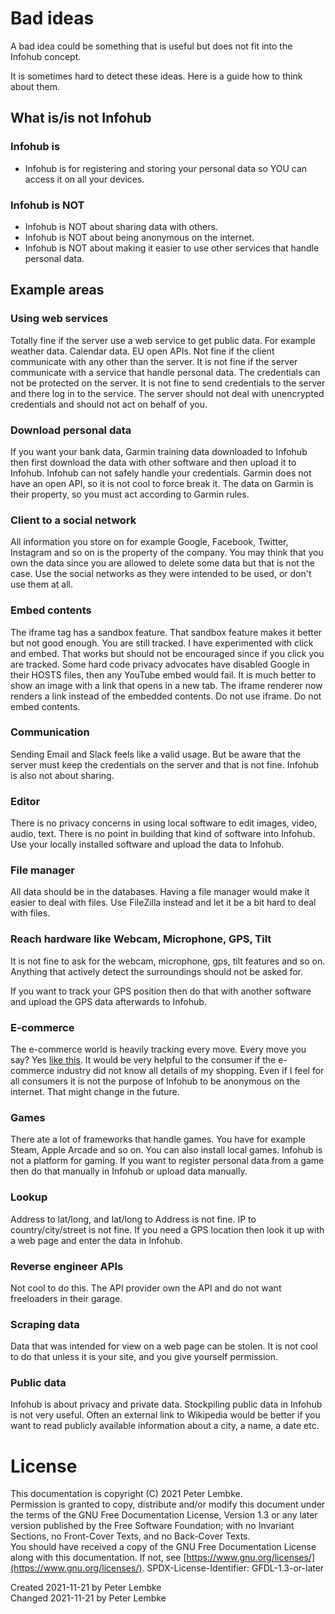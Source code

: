 # Bad ideas
A bad idea could be something that is useful but does not fit into the Infohub concept.

It is sometimes hard to detect these ideas. Here is a guide how to think about them.

## What is/is not Infohub 

### Infohub is
* Infohub is for registering and storing your personal data so YOU can access it on all your devices.

### Infohub is NOT
* Infohub is NOT about sharing data with others. 
* Infohub is NOT about being anonymous on the internet.
* Infohub is NOT about making it easier to use other services that handle personal data.

## Example areas

### Using web services
Totally fine if the server use a web service to get public data. For example weather data. Calendar data. EU open APIs.
Not fine if the client communicate with any other than the server.
It is not fine if the server communicate with a service that handle personal data. The credentials can not be protected on the server.
It is not fine to send credentials to the server and there log in to the service. The server should not deal with unencrypted credentials and should not act on behalf of you.

### Download personal data
If you want your bank data, Garmin training data downloaded to Infohub then first download the data with other software and then upload it to Infohub.
Infohub can not safely handle your credentials.
Garmin does not have an open API, so it is not cool to force break it. The data on Garmin is their property, so you must act according to Garmin rules.

### Client to a social network
All information you store on for example Google, Facebook, Twitter, Instagram and so on is the property of the company. You may think that you own the data since you are allowed to delete some data but that is not the case.
Use the social networks as they were intended to be used, or don't use them at all.

### Embed contents
The iframe tag has a sandbox feature. That sandbox feature makes it better but not good enough. You are still tracked.
I have experimented with click and embed. That works but should not be encouraged since if you click you are tracked.
Some hard code privacy advocates have disabled Google in their HOSTS files, then any YouTube embed would fail.
It is much better to show an image with a link that opens in a new tab.
The iframe renderer now renders a link instead of the embedded contents. Do not use iframe. Do not embed contents.

### Communication
Sending Email and Slack feels like a valid usage. But be aware that the server must keep the credentials on the server and that is not fine.
Infohub is also not about sharing.

### Editor
There is no privacy concerns in using local software to edit images, video, audio, text.
There is no point in building that kind of software into Infohub.
Use your locally installed software and upload the data to Infohub.

### File manager
All data should be in the databases. Having a file manager would make it easier to deal with files.
Use FileZilla instead and let it be a bit hard to deal with files.

### Reach hardware like Webcam, Microphone, GPS, Tilt
It is not fine to ask for the webcam, microphone, gps, tilt features and so on.
Anything that actively detect the surroundings should not be asked for.

If you want to track your GPS position then do that with another software and upload the GPS data afterwards to Infohub.

### E-commerce
The e-commerce world is heavily tracking every move. Every move you say? Yes [like this](https://openreplay.com/).
It would be very helpful to the consumer if the e-commerce industry did not know all details of my shopping.
Even if I feel for all consumers it is not the purpose of Infohub to be anonymous on the internet. That might change in the future.

### Games
There ate a lot of frameworks that handle games. You have for example Steam, Apple Arcade and so on. You can also install local games.
Infohub is not a platform for gaming. If you want to register personal data from a game then do that manually in Infohub or upload data manually.

### Lookup
Address to lat/long, and lat/long to Address is not fine. IP to country/city/street is not fine.
If you need a GPS location then look it up with a web page and enter the data in Infohub.

### Reverse engineer APIs
Not cool to do this. The API provider own the API and do not want freeloaders in their garage.

### Scraping data
Data that was intended for view on a web page can be stolen. It is not cool to do that unless it is your site, and you give yourself permission.

### Public data
Infohub is about privacy and private data. Stockpiling public data in Infohub is not very useful.
Often an external link to Wikipedia would be better if you want to read publicly available information about a city, a name, a date etc.

# License
This documentation is copyright (C) 2021 Peter Lembke.  
Permission is granted to copy, distribute and/or modify this document under the terms of the GNU Free Documentation License, Version 1.3 or any later version published by the Free Software Foundation; with no Invariant Sections, no Front-Cover Texts, and no Back-Cover Texts.  
You should have received a copy of the GNU Free Documentation License along with this documentation. If not, see [https://www.gnu.org/licenses/](https://www.gnu.org/licenses/).  SPDX-License-Identifier: GFDL-1.3-or-later

Created 2021-11-21 by Peter Lembke  
Changed 2021-11-21 by Peter Lembke  
